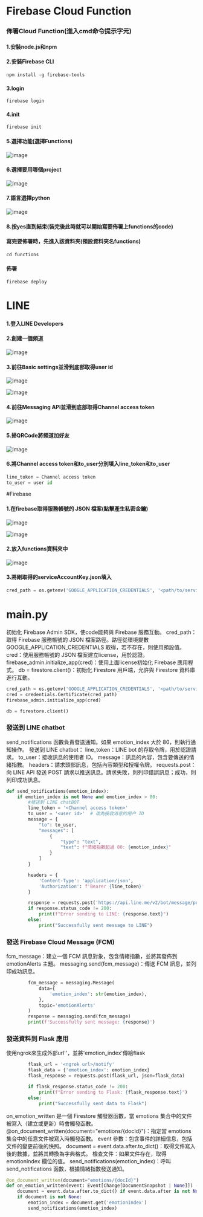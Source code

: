 # Firebase Cloud Function
### 佈署Cloud Function(進入cmd命令提示字元)
#### 1.安裝node.js和npm
#### 2.安裝Firebase CLI
```
npm install -g firebase-tools
```
#### 3.login
```
firebase login
```
#### 4.init
```
firebase init
```
#### 5.選擇功能(選擇Functions)
![image](README_image/choose_functions.png)
#### 6.選擇要用哪個project
![image](README_image/choose_project.png)
#### 7.語言選擇python
![image](README_image/choose_language.png)
#### 8.按yes直到結束(裝完後此時就可以開始寫要佈署上functions的code)
#### 寫完要佈署時，先進入該資料夾(預設資料夾名functions)
```
cd functions
```
#### 佈署
```
firebase deploy
```
# LINE
#### 1.登入LINE Developers
#### 2.創建一個頻道
![image](README_image/channels.png)
#### 3.前往Basic settings並滑到底部取得user id
![image](README_image/basic_settings.png)

![image](README_image/user_id.png)
#### 4.前往Messaging API並滑到底部取得Channel access token
![image](README_image/channel_access_token.png)
#### 5.掃QRCode將頻道加好友
![image](README_image/QRCode.png)
#### 6.將Channel access token和to_user分別填入line_token和to_user
```python
line_token = Channel access token
to_user = user id
```
#Firebase
#### 1.在firebase取得服務帳號的 JSON 檔案(點擊產生私密金鑰)
![image](README_image/service_account.png)

![image](README_image/service_account_2.png)
#### 2.放入functions資料夾中
![image](README_image/folder.png)
#### 3.將剛取得的serviceAccountKey.json填入
```python
cred_path = os.getenv('GOOGLE_APPLICATION_CREDENTIALS', '<path/to/serviceAccountKey.json>')
```
# main.py
初始化 Firebase Admin SDK，使code能夠與 Firebase 服務互動。
cred_path：取得 Firebase 服務帳號的 JSON 檔案路徑。路徑從環境變數 GOOGLE_APPLICATION_CREDENTIALS 取得，若不存在，則使用預設值。 
cred：使用服務帳號的 JSON 檔案建立license，用於認證。 firebase_admin.initialize_app(cred)：使用上面license初始化 Firebase 應用程式。
db = firestore.client()：初始化 Firestore 用戶端，允許與 Firestore 資料庫進行互動。
```python
cred_path = os.getenv('GOOGLE_APPLICATION_CREDENTIALS', '<path/to/serviceAccountKey.json>')
cred = credentials.Certificate(cred_path)
firebase_admin.initialize_app(cred)

db = firestore.client()
```
### 發送到 LINE chatbot
send_notifications 函數負責發送通知。如果 emotion_index 大於 80，則執行通知操作。
發送到 LINE chatbot：
line_token：LINE bot 的存取令牌，用於認證請求。 
to_user：接收訊息的使用者 ID。 
message：訊息的內容，包含要傳送的情緒指數。 
headers：請求頭部訊息，包括內容類型和授權令牌。 
requests.post：向 LINE API 發送 POST 請求以推送訊息。請求失敗，則列印錯誤訊息；成功，則列印成功訊息。
```python
def send_notifications(emotion_index):
    if emotion_index is not None and emotion_index > 80:
        #發送到 LINE chatBOT
        line_token = '<Channel access token>'
        to_user = '<user id>'  # 改為接收消息的用户 ID
        message = {
            "to": to_user,
            "messages": [
                {
                    "type": "text",
                    "text": f"情緒指數超過 80: {emotion_index}"
                }
            ]
        }

        headers = {
            'Content-Type': 'application/json',
            'Authorization': f'Bearer {line_token}'             
        }

        response = requests.post('https://api.line.me/v2/bot/message/push', json=message, headers=headers)
        if response.status_code != 200:
            print(f"Error sending to LINE: {response.text}")
        else:
            print("Successfully sent message to LINE")
```
### 發送 Firebase Cloud Message (FCM)
fcm_message：建立一個 FCM 訊息對象，包含情緒指數，並將其發佈到 emotionAlerts 主題。 
messaging.send(fcm_message)：傳送 FCM 訊息，並列印成功訊息。
```python
        fcm_message = messaging.Message(
            data={
                'emotion_index': str(emotion_index),
            },            
            topic='emotionAlerts'
        )
        response = messaging.send(fcm_message)
        print(f'Successfully sent message: {response}')
```
### 發送資料到 Flask 應用
使用ngrok來生成外部url'<ngrok url>'，並將'emotion_index'傳給flask
```python
        flask_url = '<ngrok url>/notify'
        flask_data = {'emotion_index': emotion_index}
        flask_response = requests.post(flask_url, json=flask_data)

        if flask_response.status_code != 200:
            print(f"Error sending to Flask: {flask_response.text}")
        else:
            print("Successfully sent data to Flask")
```
on_emotion_written 是一個 Firestore 觸發器函數，當 emotions 集合中的文件被寫入（建立或更新）時會觸發函數。
@on_document_written(document="emotions/{docId}")：指定當 emotions 集合中的任意文件被寫入時觸發函數。 
event 參數：包含事件的詳細信息，包括文件的變更前後的快照。 
document = event.data.after.to_dict()：取得文件寫入後的數據，並將其轉換為字典格式。 
檢查文件：如果文件存在，取得 emotionIndex 欄位的值。 send_notifications(emotion_index)：呼叫 send_notifications 函數，根據情緒指數發送通知。
```python
@on_document_written(document="emotions/{docId}")
def on_emotion_written(event: Event[Change[DocumentSnapshot | None]]) -> None:
    document = event.data.after.to_dict() if event.data.after is not None else None
    if document is not None:
        emotion_index = document.get('emotionIndex')
        send_notifications(emotion_index)
```
